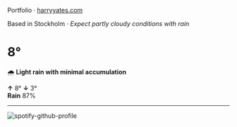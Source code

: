 Portfolio · [harryyates.com](https://harryyates.com)

<!-- WEATHER_START -->
Based in Stockholm · *Expect partly cloudy conditions with rain*

# 8°
🌧️ **Light rain with minimal accumulation**

**↑** 8° **↓** 3°  
**Rain** 87%

---
<!-- WEATHER_END -->

<p align="left">
  <a>
    <img src="https://spotify-github-profile.kittinanx.com/api/view?uid=bigbello&cover_image=true&theme=natemoo-re&show_offline=true&background_color=121212&interchange=false&bar_color=53b14f&bar_color_cover=false" alt="spotify-github-profile">
  </a>
</p>